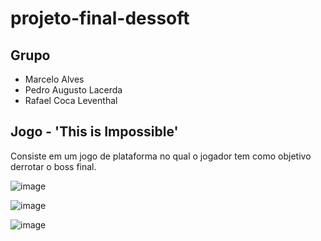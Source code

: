 # projeto-final-dessoft

## Grupo
- Marcelo Alves
- Pedro Augusto Lacerda
- Rafael Coca Leventhal

## Jogo - 'This is Impossible'
Consiste em um jogo de plataforma no qual o jogador tem como objetivo derrotar o boss final.


![image](https://user-images.githubusercontent.com/81188660/121454698-a9af5d00-c979-11eb-9559-99988afd6582.png)

![image](https://user-images.githubusercontent.com/81188660/121455570-124b0980-c97b-11eb-860a-1a0e7b6107c9.png)

![image](https://user-images.githubusercontent.com/81188660/121456601-b4b7bc80-c97c-11eb-88ac-219107949c97.png)
